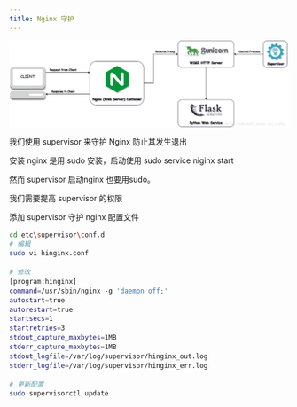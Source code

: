 ```yaml
---
title: Nginx 守护
---
```

<p align="center">
<img width="600" align="center" src="Assets/20190604150368.png"/>
</p>

我们使用 supervisor 来守护 Nginx 防止其发生退出

安装 nginx 是用 sudo 安装，启动使用 sudo service niginx start

然而 supervisor 启动nginx 也要用sudo。

我们需要提高 supervisor 的权限

添加 supervisor 守护 nginx 配置文件

``` bash
cd etc\supervisor\conf.d
# 编辑
sudo vi hinginx.conf

# 修改
[program:hinginx]
command=/usr/sbin/nginx -g 'daemon off;'
autostart=true
autorestart=true
startsecs=1
startretries=3
stdout_capture_maxbytes=1MB
stderr_capture_maxbytes=1MB
stdout_logfile=/var/log/supervisor/hinginx_out.log
stderr_logfile=/var/log/supervisor/hinginx_err.log

# 更新配置
sudo supervisorctl update
```
